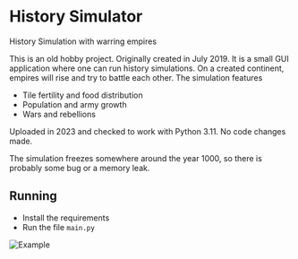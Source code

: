 # History Simulator
History Simulation with warring empires

This is an old hobby project. Originally created in July 2019. It is a small GUI application where one
can run history simulations. On a created continent, empires will rise and try to
battle each other. The simulation features
- Tile fertility and food distribution
- Population and army growth
- Wars and rebellions

Uploaded in 2023 and checked to work with Python 3.11. No code changes made. 

The simulation freezes somewhere around the year 1000, so there is probably some bug or a memory leak.

## Running
- Install the requirements
- Run the file ``main.py``

![Example](example.gif)
